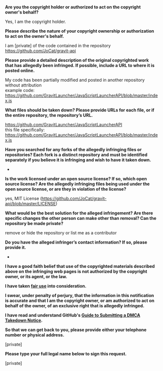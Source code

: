 **Are you the copyright holder or authorized to act on the copyright owner's behalf?**

Yes, I am the copyright holder.

**Please describe the nature of your copyright ownership or authorization to act on the owner's behalf.**

I am [private] of the code contained in the repository https://github.com/JoCat/gravit-api

**Please provide a detailed description of the original copyrighted work that has allegedly been infringed. If possible, include a URL to where it is posted online.**

My code has been partially modified and posted in another repository without attribution   
example code: https://github.com/GravitLauncher/JavaScriptLauncherAPI/blob/master/index.js

**What files should be taken down? Please provide URLs for each file, or if the entire repository, the repository’s URL.**

https://github.com/GravitLauncher/JavaScriptLauncherAPI  
this file specifically:  
https://github.com/GravitLauncher/JavaScriptLauncherAPI/blob/master/index.js

**Have you searched for any forks of the allegedly infringing files or repositories? Each fork is a distinct repository and must be identified separately if you believe it is infringing and wish to have it taken down.**

-

**Is the work licensed under an open source license? If so, which open source license? Are the allegedly infringing files being used under the open source license, or are they in violation of the license?**

yes, MIT License (https://github.com/JoCat/gravit-api/blob/master/LICENSE)

**What would be the best solution for the alleged infringement? Are there specific changes the other person can make other than removal? Can the repository be made private?**

remove or hide the repository or list me as a contributor

**Do you have the alleged infringer’s contact information? If so, please provide it.**

-

**I have a good faith belief that use of the copyrighted materials described above on the infringing web pages is not authorized by the copyright owner, or its agent, or the law.**

**I have taken <a href="https://www.lumendatabase.org/topics/22">fair use</a> into consideration.**

**I swear, under penalty of perjury, that the information in this notification is accurate and that I am the copyright owner, or am authorized to act on behalf of the owner, of an exclusive right that is allegedly infringed.**

**I have read and understand GitHub's <a href="https://docs.github.com/articles/guide-to-submitting-a-dmca-takedown-notice/">Guide to Submitting a DMCA Takedown Notice</a>.**

**So that we can get back to you, please provide either your telephone number or physical address.**

[private]

**Please type your full legal name below to sign this request.**

[private]
